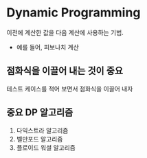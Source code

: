 # Dynamic Programming
이전에 계산한 값을 다음 계산에 사용하는 기법.
- 예를 들어, 피보나치 계산
## 점화식을 이끌어 내는 것이 중요
테스트 케이스를 적어 보면서 점화식을 이끌어 내자
## 중요 DP 알고리즘
1. 다익스트라 알고리즘
2. 벨만포드 알고리즘
3. 플로이드 워셜 알고리즘